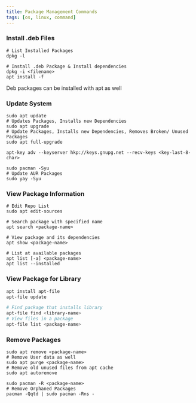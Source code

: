 ```yaml
---
title: Package Management Commands
tags: [os, linux, command]
---
```


### Install .deb Files

```shell
# List Installed Packages
dpkg -l

# Install .deb Package & Install dependencies
dpkg -i <filename> 
apt install -f
```

Deb packages can be installed with apt as well

### Update System

```shell
sudo apt update
# Updates Packages, Installs new Dependencies
sudo apt upgrade
# Update Packages, Installs new Dependencies, Removes Broken/ Unused Packages
sudo apt full-upgrade

apt-key adv --keyserver hkp://keys.gnupg.net --recv-keys <key-last-8-char>

sudo pacman -Syu
# Update AUR Packages
sudo yay -Syu
```

### View Package Information

```shell
# Edit Repo List
sudo apt edit-sources

# Search package with specified name
apt search <package-name>

# View package and its dependencies
apt show <package-name>

# List at available packages
apt list [-a] <package-name>
apt list --installed
```

### View Package for Library

```bash
apt install apt-file
apt-file update

# Find package that installs library
apt-file find <library-name>
# View files in a package
apt-file list <package-name>
```

### Remove Packages

```shell
sudo apt remove <package-name>
# Remove User data as well
sudo apt purge <package-name>
# Remove old unused files from apt cache
sudo apt autoremove

sudo pacman -R <package-name>
# Remove Orphaned Packages
pacman -Qqtd | sudo pacman -Rns -
```